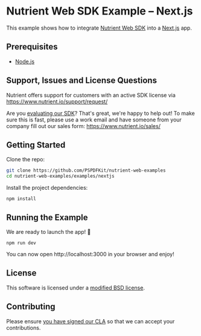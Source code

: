 # Nutrient Web SDK Example – Next.js

This example shows how to integrate [Nutrient Web SDK](https://www.nutrient.io/web/) into a [Next.js](https://nextjs.org) app.

## Prerequisites

- [Node.js](http://nodejs.org/)

## Support, Issues and License Questions

Nutrient offers support for customers with an active SDK license via https://www.nutrient.io/support/request/

Are you [evaluating our SDK](https://www.nutrient.io/try/)? That's great, we're happy to help out! To make sure this is fast, please use a work email and have someone from your company fill out our sales form: https://www.nutrient.io/sales/

## Getting Started

Clone the repo:

```bash
git clone https://github.com/PSPDFKit/nutrient-web-examples
cd nutrient-web-examples/examples/nextjs
```

Install the project dependencies:

```shell script
npm install
```

## Running the Example

We are ready to launch the app! 🎉

```shell script
npm run dev
```

You can now open http://localhost:3000 in your browser and enjoy!

## License

This software is licensed under a [modified BSD license](LICENSE).

## Contributing

Please ensure
[you have signed our CLA](https://www.nutrient.io/guides/web/current/miscellaneous/contributing/) so that we can accept your contributions.
